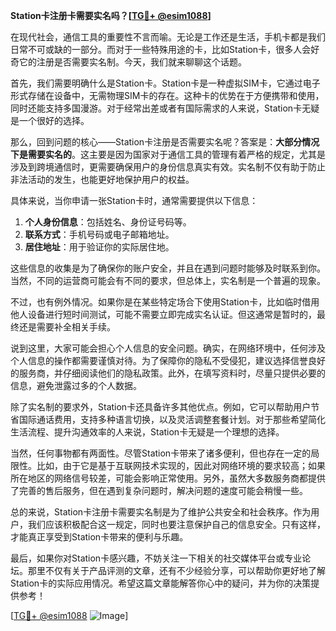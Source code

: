 **Station卡注册卡需要实名吗？[[TG💪+ @esim1088](https://t.me/s/esim1088)]**

在现代社会，通信工具的重要性不言而喻。无论是工作还是生活，手机卡都是我们日常不可或缺的一部分。而对于一些特殊用途的卡，比如Station卡，很多人会好奇它的注册是否需要实名制。今天，我们就来聊聊这个话题。

首先，我们需要明确什么是Station卡。Station卡是一种虚拟SIM卡，它通过电子形式存储在设备中，无需物理SIM卡的存在。这种卡的优势在于方便携带和使用，同时还能支持多国漫游。对于经常出差或者有国际需求的人来说，Station卡无疑是一个很好的选择。

那么，回到问题的核心——Station卡注册是否需要实名呢？答案是：**大部分情况下是需要实名的**。这主要是因为国家对于通信工具的管理有着严格的规定，尤其是涉及到跨境通信时，更需要确保用户的身份信息真实有效。实名制不仅有助于防止非法活动的发生，也能更好地保护用户的权益。

具体来说，当你申请一张Station卡时，通常需要提供以下信息：

1. **个人身份信息**：包括姓名、身份证号码等。
2. **联系方式**：手机号码或电子邮箱地址。
3. **居住地址**：用于验证你的实际居住地。

这些信息的收集是为了确保你的账户安全，并且在遇到问题时能够及时联系到你。当然，不同的运营商可能会有不同的要求，但总体上，实名制是一个普遍的现象。

不过，也有例外情况。如果你是在某些特定场合下使用Station卡，比如临时借用他人设备进行短时间测试，可能不需要立即完成实名认证。但这通常是暂时的，最终还是需要补全相关手续。

说到这里，大家可能会担心个人信息的安全问题。确实，在网络环境中，任何涉及个人信息的操作都需要谨慎对待。为了保障你的隐私不受侵犯，建议选择信誉良好的服务商，并仔细阅读他们的隐私政策。此外，在填写资料时，尽量只提供必要的信息，避免泄露过多的个人数据。

除了实名制的要求外，Station卡还具备许多其他优点。例如，它可以帮助用户节省国际通话费用，支持多种语言切换，以及灵活调整套餐计划。对于那些希望简化生活流程、提升沟通效率的人来说，Station卡无疑是一个理想的选择。

当然，任何事物都有两面性。尽管Station卡带来了诸多便利，但也存在一定的局限性。比如，由于它是基于互联网技术实现的，因此对网络环境的要求较高；如果所在地区的网络信号较差，可能会影响正常使用。另外，虽然大多数服务商都提供了完善的售后服务，但在遇到复杂问题时，解决问题的速度可能会稍慢一些。

总的来说，Station卡注册卡需要实名制是为了维护公共安全和社会秩序。作为用户，我们应该积极配合这一规定，同时也要注意保护自己的信息安全。只有这样，才能真正享受到Station卡带来的便利与乐趣。

最后，如果你对Station卡感兴趣，不妨关注一下相关的社交媒体平台或专业论坛。那里不仅有关于产品评测的文章，还有不少经验分享，可以帮助你更好地了解Station卡的实际应用情况。希望这篇文章能解答你心中的疑问，并为你的决策提供参考！

[[TG💪+ @esim1088](https://t.me/s/esim1088) ![Image](https://i.postimg.cc/4NQfJmqS/Snipaste-2025-05-13-00-14-12.png)]